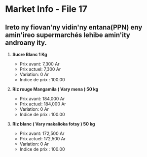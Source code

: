# Market Info - File 17

## Ireto ny fiovan'ny vidin'ny entana(PPN) eny amin'ireo supermarchés lehibe amin'ity androany ity.

1. **Sucre Blanc 1 Kg**
   - Prix avant: 7,300 Ar
   - Prix actuel: 7,300 Ar
   - Variation: 0 Ar
   - Indice de prix : 100.00

2. **Riz  rouge Mangamila ( Vary mena ) 50 kg**
   - Prix avant: 184,000 Ar
   - Prix actuel: 184,000 Ar
   - Variation: 0 Ar
   - Indice de prix : 100.00

3. **Riz blanc ( Vary makalioka fotsy ) 50 kg**
   - Prix avant: 172,500 Ar
   - Prix actuel: 172,500 Ar
   - Variation: 0 Ar
   - Indice de prix : 100.00

